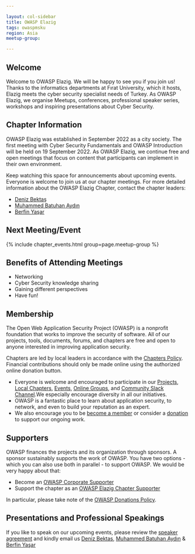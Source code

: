 ```yaml
---

layout: col-sidebar
title: OWASP Elazig
tags: owaspmsku
region: Asia
meetup-group: 

---
```


## Welcome
Welcome to OWASP Elazig. We will be happy to see you if you join us! Thanks to the informatics departments at Fırat University, which it hosts, Elazig meets the cyber security specialist needs of Turkey. As OWASP Elazig, we organise Meetups, conferences, professional speaker series, workshops and inspiring presentations about Cyber Security.

## Chapter Information
OWASP Elazig was established in September 2022 as a city society. The first meeting with Cyber Security Fundamentals and OWASP Introduction will be held on 19 September 2022. As OWASP Elazig, we continue free and open meetings that focus on content that participants can implement in their own environment.

Keep watching this space for announcements about upcoming events. Everyone is welcome to join us at our chapter meetings. For more detailed information about the OWASP Elazig Chapter, contact the chapter leaders:

 - [Deniz Bektaş](mailto:deniz.bektas@owasp.org)
 - [Muhammed Batuhan Aydın](mailto:muhammed.aydin@owasp.org)
 - [Berfin Yaşar](mailto:berfin.yasar@owasp.org)

Next Meeting/Event <!-- You should keep this section as it will populate your meetup events -->
---------------------
{% include chapter_events.html group=page.meetup-group %}

## Benefits of Attending Meetings
-   Networking
-   Cyber Security knowledge sharing
-   Gaining different perspectives
-   Have fun!

## Membership
The Open Web Application Security Project (OWASP) is a nonprofit foundation that works to improve the security of software. All of our projects, tools, documents, forums, and chapters are free and open to anyone interested in improving application security.

Chapters are led by local leaders in accordance with the  [Chapters Policy](https://owasp.org/www-policy/operational/chapters). Financial contributions should only be made online using the authorized online donation button.

-   Everyone is welcome and encouraged to participate in our  [Projects](https://owasp.org/projects/),  [Local Chapters](https://owasp.org/chapters/),  [Events](https://owasp.org/events/),  [Online Groups](https://groups.google.com/a/owasp.com/), and  [Community Slack Channel](https://owasp.slack.com/).We especially encourage diversity in all our initiatives.
-   OWASP is a fantastic place to learn about application security, to network, and even to build your reputation as an expert.
-   We also encourage you to be  [become a member](https://owasp.org/membership/)  or consider a  [donation](https://owasp.org/donate/)  to support our ongoing work.

## Supporters
OWASP finances the projects and its organization through sponsors. A sponsor sustainably supports the work of OWASP. You have two options - which you can also use both in parallel - to support OWASP. We would be very happy about that:

-   Become an  [OWASP Corporate Supporter](https://owasp.org/supporters/)
-   Support the chapter as an  [OWASP Elazig Chapter Supporter](https://owasp.org/donate/?reponame=www-chapter-elazig&title=OWASP+Elazig+Chapter)

In particular, please take note of the  [OWASP Donations Policy](https://owasp.org/www-policy/operational/donations).

## Presentations and Professional Speakings
If you like to speak on our upcoming events, please review the  [speaker agreement](https://owasp.org/www-policy/legal/speaker-agreement)  and kindly email us  [Deniz Bektas](mailto://deniz.bektas@owasp.org),  [Muhammed Batuhan Aydın](mailto://muhammed.aydin@owasp.org)  &  [Berfin Yaşar](mailto://berfin.yasar@owasp.org)

